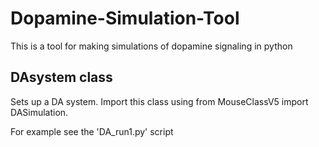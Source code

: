 # Dopamine-Simulation-Tool
This is a tool for making simulations of dopamine signaling in python

## DAsystem class
Sets up a DA system. Import this class using 
from MouseClassV5 import DASimulation.

For example see the 'DA_run1.py' script 

